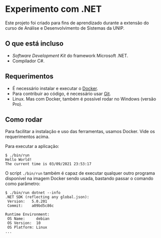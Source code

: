 # Experimento com .NET

Este projeto foi criado para fins de aprendizado durante a extensão do curso de
Análise e Desenvolvimento de Sistemas da UNIP.


## O que está incluso

- _Software Development Kit_ do framework Microsoft .NET.
- Compilador C#.


## Requerimentos

- É necessário instalar e executar o [Docker][].
- Para contribuir ao código, é necessário usar [Git][].
- Linux. Mas com Docker, também é possível rodar no Windows (versão Pro).


[Docker]: https://docs.docker.com/get-docker/
[Git]: https://git-scm.com/book/en/v2/Getting-Started-Installing-Git


## Como rodar

Para facilitar a instalação e uso das ferramentas, usamos Docker. Vide os
requerimentos acima.

Para executar a aplicação:

```
$ ./bin/run
Hello World!
The current time is 03/09/2021 23:53:17
```

O script `./bin/run` também é capaz de executar qualquer outro programa
disponível na imagem Docker sendo usada, bastando passar o comando como parâmetro:

```
$ ./bin/run dotnet --info
.NET SDK (reflecting any global.json):
 Version:   5.0.201
 Commit:    a09bd5c86c

Runtime Environment:
 OS Name:     debian
 OS Version:  10
 OS Platform: Linux
...
```
